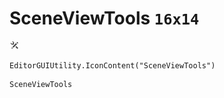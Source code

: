 # SceneViewTools `16x14`
<img src="/img/SceneViewTools.png" width=16 height=14>

``` CSharp
EditorGUIUtility.IconContent("SceneViewTools")
```
```
SceneViewTools
```
